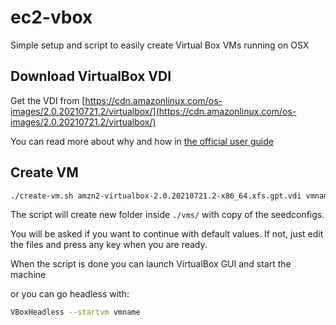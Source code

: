 # ec2-vbox

Simple setup and script to easily create Virtual Box VMs running on OSX


## Download VirtualBox VDI

Get the VDI from [https://cdn.amazonlinux.com/os-images/2.0.20210721.2/virtualbox/](https://cdn.amazonlinux.com/os-images/2.0.20210721.2/virtualbox/)

You can read more about why and how in [the official user guide](https://docs.aws.amazon.com/AWSEC2/latest/UserGuide/amazon-linux-2-virtual-machine.html)

## Create VM

```sh
./create-vm.sh amzn2-virtualbox-2.0.20210721.2-x86_64.xfs.gpt.vdi vmname
```

The script will create new folder inside `./vms/` with copy of the seedconfigs.

You will be asked if you want to continue with default values. If not, just edit the files and press any key when you are ready.

When the script is done you can launch VirtualBox GUI and start the machine

or you can go headless with:

```sh
VBoxHeadless --startvm vmname
```

